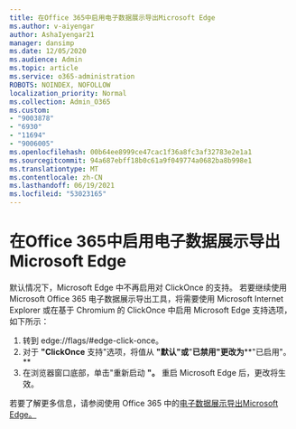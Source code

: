 ```yaml
---
title: 在Office 365中启用电子数据展示导出Microsoft Edge
ms.author: v-aiyengar
author: AshaIyengar21
manager: dansimp
ms.date: 12/05/2020
ms.audience: Admin
ms.topic: article
ms.service: o365-administration
ROBOTS: NOINDEX, NOFOLLOW
localization_priority: Normal
ms.collection: Admin_O365
ms.custom:
- "9003878"
- "6930"
- "11694"
- "9006005"
ms.openlocfilehash: 00b64ee8999ce47cac1f36a8fc3af32783e2e1a1
ms.sourcegitcommit: 94a687ebff18b0c61a9f049774a0682ba8b998e1
ms.translationtype: MT
ms.contentlocale: zh-CN
ms.lasthandoff: 06/19/2021
ms.locfileid: "53023165"
---
```

# <a name="enable-office-365-ediscovery-export-tool-in-microsoft-edge"></a>在Office 365中启用电子数据展示导出Microsoft Edge

默认情况下，Microsoft Edge 中不再启用对 ClickOnce 的支持。 若要继续使用 Microsoft Office 365 电子数据展示导出工具，将需要使用 Microsoft Internet Explorer 或在基于 Chromium 的 ClickOnce 中启用 Microsoft Edge 支持选项，如下所示：

1. 转到 edge://flags/#edge-click-once。
1. 对于 **"ClickOnce** 支持"选项，将值从 **"默认"或**"**已禁用"更改为****"已启用"。**
1. 在浏览器窗口底部，单击"重新启动 **"。** 重启 Microsoft Edge 后，更改将生效。

若要了解更多信息，请参阅使用 Office 365 中的[电子数据展示导出Microsoft Edge。](https://go.microsoft.com/fwlink/?linkid=2111611)
